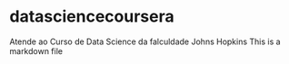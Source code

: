 # datasciencecoursera
Atende ao Curso de Data Science da falculdade Johns Hopkins
This is a markdown file
